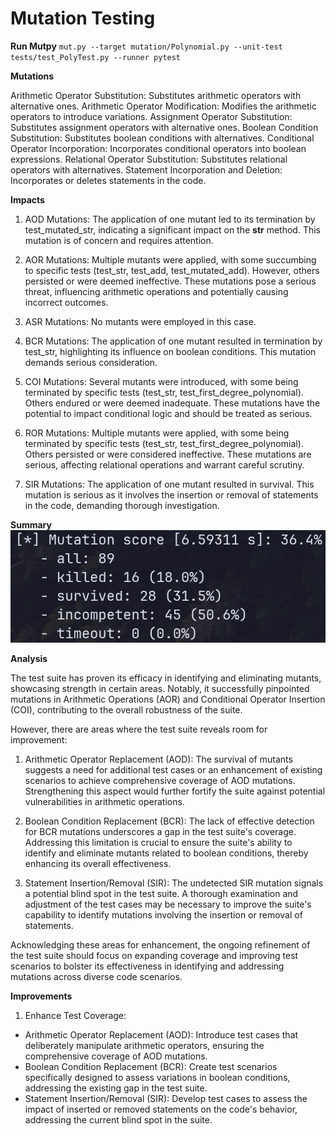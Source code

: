 # Mutation Testing

**Run Mutpy**
`mut.py --target mutation/Polynomial.py --unit-test tests/test_PolyTest.py --runner pytest`

**Mutations**

Arithmetic Operator Substitution: Substitutes arithmetic operators with alternative ones.
Arithmetic Operator Modification: Modifies the arithmetic operators to introduce variations.
Assignment Operator Substitution: Substitutes assignment operators with alternative ones.
Boolean Condition Substitution: Substitutes boolean conditions with alternatives.
Conditional Operator Incorporation: Incorporates conditional operators into boolean expressions.
Relational Operator Substitution: Substitutes relational operators with alternatives.
Statement Incorporation and Deletion: Incorporates or deletes statements in the code.

**Impacts**

1. AOD Mutations: The application of one mutant led to its termination by test_mutated_str, indicating a significant impact on the __str__ method. This mutation is of concern and requires attention.

2. AOR Mutations: Multiple mutants were applied, with some succumbing to specific tests (test_str, test_add, test_mutated_add). However, others persisted or were deemed ineffective. These mutations pose a serious threat, influencing arithmetic operations and potentially causing incorrect outcomes.

3. ASR Mutations: No mutants were employed in this case.

4. BCR Mutations: The application of one mutant resulted in termination by test_str, highlighting its influence on boolean conditions. This mutation demands serious consideration.

5. COI Mutations: Several mutants were introduced, with some being terminated by specific tests (test_str, test_first_degree_polynomial). Others endured or were deemed inadequate. These mutations have the potential to impact conditional logic and should be treated as serious.

6. ROR Mutations: Multiple mutants were applied, with some being terminated by specific tests (test_str, test_first_degree_polynomial). Others persisted or were considered ineffective. These mutations are serious, affecting relational operations and warrant careful scrutiny.

7. SIR Mutations: The application of one mutant resulted in survival. This mutation is serious as it involves the insertion or removal of statements in the code, demanding thorough investigation.

**Summary**
!["Summary"](images/summary.png) 

**Analysis**

The test suite has proven its efficacy in identifying and eliminating mutants, showcasing strength in certain areas. Notably, it successfully pinpointed mutations in Arithmetic Operations (AOR) and Conditional Operator Insertion (COI), contributing to the overall robustness of the suite.

However, there are areas where the test suite reveals room for improvement:

1. Arithmetic Operator Replacement (AOD): The survival of mutants suggests a need for additional test cases or an enhancement of existing scenarios to achieve comprehensive coverage of AOD mutations. Strengthening this aspect would further fortify the suite against potential vulnerabilities in arithmetic operations.

2. Boolean Condition Replacement (BCR): The lack of effective detection for BCR mutations underscores a gap in the test suite's coverage. Addressing this limitation is crucial to ensure the suite's ability to identify and eliminate mutants related to boolean conditions, thereby enhancing its overall effectiveness.

3. Statement Insertion/Removal (SIR): The undetected SIR mutation signals a potential blind spot in the test suite. A thorough examination and adjustment of the test cases may be necessary to improve the suite's capability to identify mutations involving the insertion or removal of statements.

Acknowledging these areas for enhancement, the ongoing refinement of the test suite should focus on expanding coverage and improving test scenarios to bolster its effectiveness in identifying and addressing mutations across diverse code scenarios.

**Improvements**

1. Enhance Test Coverage:

- Arithmetic Operator Replacement (AOD): Introduce test cases that deliberately manipulate arithmetic operators, ensuring the comprehensive coverage of AOD mutations.
- Boolean Condition Replacement (BCR): Create test scenarios specifically designed to assess variations in boolean conditions, addressing the existing gap in the test suite.
- Statement Insertion/Removal (SIR): Develop test cases to assess the impact of inserted or removed statements on the code's behavior, addressing the current blind spot in the suite.
